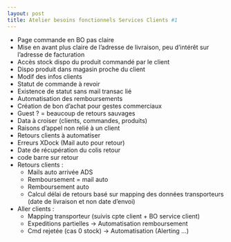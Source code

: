 ```yaml
---
layout: post
title: Atelier besoins fonctionnels Services Clients #1
---
```


- Page commande en BO pas claire
- Mise en avant plus claire de l’adresse de livraison, peu d’intérêt sur l’adresse de facturation
- Accès stock dispo du produit commandé par le client
- Dispo produit dans magasin proche du client
- Modif des infos clients
- Statut de commande à revoir
- Existence de statut sans mail transac lié
- Automatisation des remboursements
- Création de bon d’achat pour gestes commerciaux
- Guest ? = beaucoup de retours sauvages
- Data à croiser (clients, commandes, produits)
- Raisons d’appel non relié à un client
- Retours clients à automatiser
- Erreurs XDock (Mail auto pour retour) 
- Date de récupération du colis retour
- code barre sur retour
- Retours clients :
  - Mails auto arrivée ADS
  - Remboursement = mail auto
  - Remboursement auto
  - Calcul délai de retours basé sur mapping des données transporteurs (date de livraison et non date d’envoi)
- Aller clients : 
  - Mapping transporteur (suivis cpte client + BO service client)
  - Expeditions partielles → Automatisation remboursement
  - Cmd rejetée (cas 0 stock) → Automatisation (Alerting …) 

